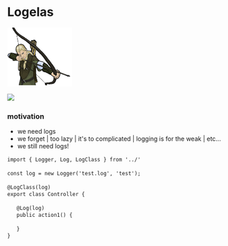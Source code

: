 # Logelas

<a href="https://travis-ci.org/nodulusteam/logelas">
<img src="./logelas.png" alt="Drawing" style="max-width: 150px!important;"/>
</a>

[<img src="https://travis-ci.org/nodulusteam/logelas.svg?branch=master">](https://travis-ci.org/nodulusteam/logelas)
 

### motivation
* we need logs
* we forget | too lazy | it's to complicated | logging is for the weak | etc...
* we still need logs!

 ```
import { Logger, Log, LogClass } from '../'

const log = new Logger('test.log', 'test');

@LogClass(log)
export class Controller {

    @Log(log)
    public action1() {

    }
}

 ```
